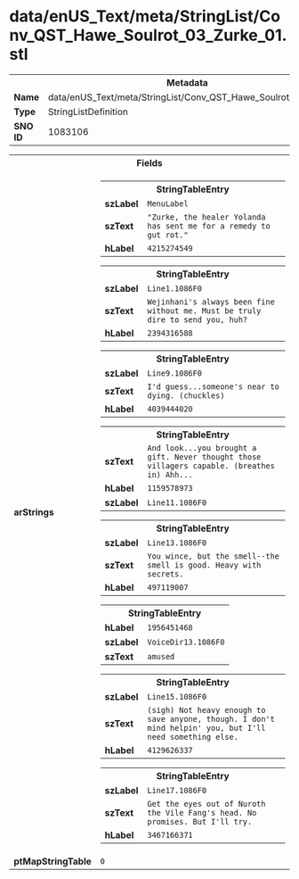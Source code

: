 <h1>data/enUS_Text/meta/StringList/Conv_QST_Hawe_Soulrot_03_Zurke_01.stl</h1><table><tr><th colspan="100%">Metadata</th></tr><tr><td><b>Name</b></td><td>data/enUS_Text/meta/StringList/Conv_QST_Hawe_Soulrot_03_Zurke_01.stl</td></tr><tr><td><b>Type</b></td><td>StringListDefinition</td></tr><tr><td><b>SNO ID</b></td><td>1083106</td></tr></table>

<table><tr><th colspan="100%">Fields</th></tr><tr><td><b>arStrings</b></td><td><table><tr><th colspan="100%">StringTableEntry</th></tr><tr><td><b>szLabel</b></td><td><code>MenuLabel</code></td></tr><tr><td><b>szText</b></td><td><code>"Zurke, the healer Yolanda has sent me for a remedy to gut rot."</code></td></tr><tr><td><b>hLabel</b></td><td><code>4215274549</code></td></tr></table>


<table><tr><th colspan="100%">StringTableEntry</th></tr><tr><td><b>szLabel</b></td><td><code>Line1.1086F0</code></td></tr><tr><td><b>szText</b></td><td><code>Wejinhani's always been fine without me. Must be truly dire to send you, huh?</code></td></tr><tr><td><b>hLabel</b></td><td><code>2394316588</code></td></tr></table>


<table><tr><th colspan="100%">StringTableEntry</th></tr><tr><td><b>szLabel</b></td><td><code>Line9.1086F0</code></td></tr><tr><td><b>szText</b></td><td><code>I'd guess...someone's near to dying. (chuckles)</code></td></tr><tr><td><b>hLabel</b></td><td><code>4039444020</code></td></tr></table>


<table><tr><th colspan="100%">StringTableEntry</th></tr><tr><td><b>szText</b></td><td><code>And look...you brought a gift. Never thought those villagers capable. (breathes in) Ahh...</code></td></tr><tr><td><b>hLabel</b></td><td><code>1159578973</code></td></tr><tr><td><b>szLabel</b></td><td><code>Line11.1086F0</code></td></tr></table>


<table><tr><th colspan="100%">StringTableEntry</th></tr><tr><td><b>szLabel</b></td><td><code>Line13.1086F0</code></td></tr><tr><td><b>szText</b></td><td><code>You wince, but the smell--the smell is good. Heavy with secrets.</code></td></tr><tr><td><b>hLabel</b></td><td><code>497119007</code></td></tr></table>


<table><tr><th colspan="100%">StringTableEntry</th></tr><tr><td><b>hLabel</b></td><td><code>1956451468</code></td></tr><tr><td><b>szLabel</b></td><td><code>VoiceDir13.1086F0</code></td></tr><tr><td><b>szText</b></td><td><code>amused</code></td></tr></table>


<table><tr><th colspan="100%">StringTableEntry</th></tr><tr><td><b>szLabel</b></td><td><code>Line15.1086F0</code></td></tr><tr><td><b>szText</b></td><td><code>(sigh) Not heavy enough to save anyone, though. I don't mind helpin' you, but I'll need something else.</code></td></tr><tr><td><b>hLabel</b></td><td><code>4129626337</code></td></tr></table>


<table><tr><th colspan="100%">StringTableEntry</th></tr><tr><td><b>szLabel</b></td><td><code>Line17.1086F0</code></td></tr><tr><td><b>szText</b></td><td><code>Get the eyes out of Nuroth the Vile Fang's head. No promises. But I'll try.</code></td></tr><tr><td><b>hLabel</b></td><td><code>3467166371</code></td></tr></table>


</td></tr><tr><td><b>ptMapStringTable</b></td><td><code>0</code></td></tr></table>

